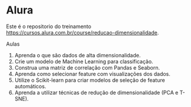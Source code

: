 # Alura

Este é o repositorio do treinamento https://cursos.alura.com.br/course/reducao-dimensionalidade.

Aulas
1. Aprenda o que são dados de alta dimensionalidade.
1. Crie um modelo de Machine Learning para classificação.
1. Construa uma matriz de correlação com Pandas e Seaborn.
1. Aprenda como selecionar feature com visualizações dos dados.
1. Utilize o Scikit-learn para criar modelos de seleção de feature automáticos.
1. Aprenda a utilizar técnicas de redução de dimensionalidade (PCA e T-SNE).

